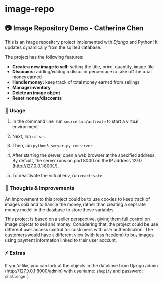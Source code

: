 # image-repo
## :camera: Image Repository Demo - Catherine Chen

This is an image repository project implemented with *Django* and Python! It updates dynamically from the sqlite3 database.

The project has the following features:

- **Create a new image to sell:** setting the title, price, quantity, image file
- **Discounts:** adding/editing a discount percentage to take off the total money earned
- **Handle money:** keep track of total money earned from sellings
- **Manage inventory**
- **Delete an image object**
- **Reset money/discounts**

### :eyes: Usage

1. In the command line, run `source bin/activate` to start a virtual environment

2. Next, run `cd src`

3. Then, run `python3 server.py runserver`

4. After starting the server, open a web browser at the specified address. By default, the server runs on port 8000 on the IP address 127.0 (http://127.0.0.1:8000/).

5. To deactivate the virtual env, run `deactivate`

### :thought_balloon: Thoughts & Improvements

An improvement to this project could be to use cookies to keep track of images sold and to handle the money, rather than creating a separate money model in the database to store these variables. 

This project is based on a seller perspective, giving them full control on image objects to sell and money. Considering that, the project could be use different user access control for customers with user authentication. The customers would have a different view (with less freedom) to buy images using payment information linked to their user account.

### :zap: Extras

If you'd like, you can look at the objects in the database from Django admin (http://127.0.0.1:8000/admin) with username: `shopify` and password: `challenge` :)
